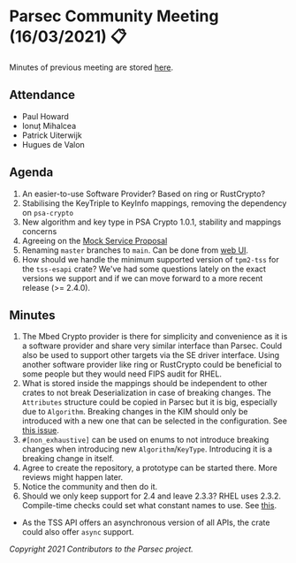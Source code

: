# Parsec Community Meeting (16/03/2021) 📋

Minutes of previous meeting are stored
[here](https://github.com/parallaxsecond/community/tree/master/minutes).

## Attendance

- Paul Howard
- Ionuț Mihalcea
- Patrick Uiterwijk
- Hugues de Valon

## Agenda

1. An easier-to-use Software Provider? Based on ring or RustCrypto?
2. Stabilising the KeyTriple to KeyInfo mappings, removing the dependency on `psa-crypto`
3. New algorithm and key type in PSA Crypto 1.0.1, stability and mappings concerns
4. Agreeing on the [Mock Service Proposal](https://github.com/parallaxsecond/parsec/issues/350)
5. Renaming `master` branches to `main`. Can be done from [web
   UI](https://github.com/github/renaming#renaming-existing-branches).
6. How should we handle the minimum supported version of `tpm2-tss` for the `tss-esapi` crate? We've
   had some questions lately on the exact versions we support and if we can move forward to a more
   recent release (>= 2.4.0).

## Minutes

1. The Mbed Crypto provider is there for simplicity and convenience as it is a software provider and
   share very similar interface than Parsec. Could also be used to support other targets via the SE
   driver interface. Using another software provider like ring or RustCrypto could be beneficial to
   some people but they would need FIPS audit for RHEL.
2. What is stored inside the mappings should be independent to other crates to not break
   Deserialization in case of breaking changes. The `Attributes` structure could be copied in Parsec
   but it is big, especially due to `Algorithm`. Breaking changes in the KIM should only be
   introduced with a new one that can be selected in the configuration. See [this
   issue](https://github.com/parallaxsecond/parsec-book/issues/83).
3. `#[non_exhaustive]` can be used on enums to not introduce breaking changes when introducing new
   `Algorithm`/`KeyType`. Introducing it is a breaking change in itself.
4. Agree to create the repository, a prototype can be started there. More reviews might happen
   later.
5. Notice the community and then do it.
6. Should we only keep support for 2.4 and leave 2.3.3? RHEL uses 2.3.2. Compile-time checks could
   set what constant names to use. See
   [this](https://github.com/parallaxsecond/rust-tss-esapi/issues/207).

- As the TSS API offers an asynchronous version of all APIs, the crate could also offer `async`
   support.

*Copyright 2021 Contributors to the Parsec project.*
